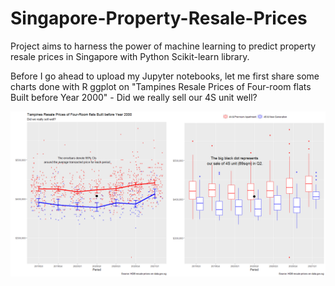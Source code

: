 # Singapore-Property-Resale-Prices


Project aims to harness the power of machine learning to predict property resale prices in Singapore with Python Scikit-learn library.

Before I go ahead to upload my Jupyter notebooks, let me first share some charts done with R ggplot on  "Tampines Resale Prices of Four-room flats Built before Year 2000" - Did we really sell our 4S unit well?


![cover image](https://github.com/yomansg/Singapore-Property-Resale-Prices/blob/main/tampines%20resale%20prices.png)
